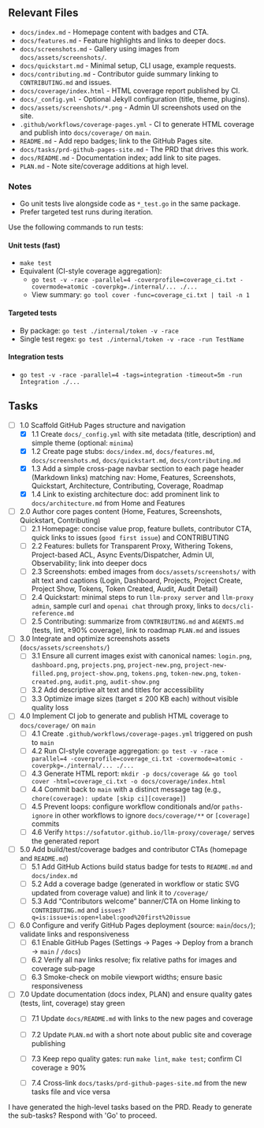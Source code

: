 ## Relevant Files

- `docs/index.md` - Homepage content with badges and CTA.
- `docs/features.md` - Feature highlights and links to deeper docs.
- `docs/screenshots.md` - Gallery using images from `docs/assets/screenshots/`.
- `docs/quickstart.md` - Minimal setup, CLI usage, example requests.
- `docs/contributing.md` - Contributor guide summary linking to `CONTRIBUTING.md` and issues.
- `docs/coverage/index.html` - HTML coverage report published by CI.
- `docs/_config.yml` - Optional Jekyll configuration (title, theme, plugins).
- `docs/assets/screenshots/*.png` - Admin UI screenshots used on the site.
- `.github/workflows/coverage-pages.yml` - CI to generate HTML coverage and publish into `docs/coverage/` on `main`.
- `README.md` - Add repo badges; link to the GitHub Pages site.
- `docs/tasks/prd-github-pages-site.md` - The PRD that drives this work.
- `docs/README.md` - Documentation index; add link to site pages.
- `PLAN.md` - Note site/coverage additions at high level.

### Notes

- Go unit tests live alongside code as `*_test.go` in the same package.
- Prefer targeted test runs during iteration.

Use the following commands to run tests:

#### Unit tests (fast)
- `make test`
- Equivalent (CI-style coverage aggregation):
  - `go test -v -race -parallel=4 -coverprofile=coverage_ci.txt -covermode=atomic -coverpkg=./internal/... ./...`
  - View summary: `go tool cover -func=coverage_ci.txt | tail -n 1`

#### Targeted tests
- By package: `go test ./internal/token -v -race`
- Single test regex: `go test ./internal/token -v -race -run TestName`

#### Integration tests
- `go test -v -race -parallel=4 -tags=integration -timeout=5m -run Integration ./...`

## Tasks

- [ ] 1.0 Scaffold GitHub Pages structure and navigation
  - [x] 1.1 Create `docs/_config.yml` with site metadata (title, description) and simple theme (optional: `minima`)
  - [x] 1.2 Create page stubs: `docs/index.md`, `docs/features.md`, `docs/screenshots.md`, `docs/quickstart.md`, `docs/contributing.md`
  - [x] 1.3 Add a simple cross-page navbar section to each page header (Markdown links) matching nav: Home, Features, Screenshots, Quickstart, Architecture, Contributing, Coverage, Roadmap
  - [x] 1.4 Link to existing architecture doc: add prominent link to `docs/architecture.md` from Home and Features

- [ ] 2.0 Author core pages content (Home, Features, Screenshots, Quickstart, Contributing)
  - [ ] 2.1 Homepage: concise value prop, feature bullets, contributor CTA, quick links to issues (`good first issue`) and CONTRIBUTING
  - [ ] 2.2 Features: bullets for Transparent Proxy, Withering Tokens, Project-based ACL, Async Events/Dispatcher, Admin UI, Observability; link into deeper docs
  - [ ] 2.3 Screenshots: embed images from `docs/assets/screenshots/` with alt text and captions (Login, Dashboard, Projects, Project Create, Project Show, Tokens, Token Created, Audit, Audit Detail)
  - [ ] 2.4 Quickstart: minimal steps to run `llm-proxy server` and `llm-proxy admin`, sample curl and `openai chat` through proxy, links to `docs/cli-reference.md`
  - [ ] 2.5 Contributing: summarize from `CONTRIBUTING.md` and `AGENTS.md` (tests, lint, ≥90% coverage), link to roadmap `PLAN.md` and issues

- [ ] 3.0 Integrate and optimize screenshots assets (`docs/assets/screenshots/`)
  - [ ] 3.1 Ensure all current images exist with canonical names: `login.png`, `dashboard.png`, `projects.png`, `project-new.png`, `project-new-filled.png`, `project-show.png`, `tokens.png`, `token-new.png`, `token-created.png`, `audit.png`, `audit-show.png`
  - [ ] 3.2 Add descriptive alt text and titles for accessibility
  - [ ] 3.3 Optimize image sizes (target ≤ 200 KB each) without visible quality loss

- [ ] 4.0 Implement CI job to generate and publish HTML coverage to `docs/coverage/` on `main`
  - [ ] 4.1 Create `.github/workflows/coverage-pages.yml` triggered on push to `main`
  - [ ] 4.2 Run CI-style coverage aggregation:
        `go test -v -race -parallel=4 -coverprofile=coverage_ci.txt -covermode=atomic -coverpkg=./internal/... ./...`
  - [ ] 4.3 Generate HTML report: `mkdir -p docs/coverage && go tool cover -html=coverage_ci.txt -o docs/coverage/index.html`
  - [ ] 4.4 Commit back to `main` with a distinct message tag (e.g., `chore(coverage): update [skip ci][coverage]`)
  - [ ] 4.5 Prevent loops: configure workflow conditionals and/or `paths-ignore` in other workflows to ignore `docs/coverage/**` or `[coverage]` commits
  - [ ] 4.6 Verify `https://sofatutor.github.io/llm-proxy/coverage/` serves the generated report

- [ ] 5.0 Add build/test/coverage badges and contributor CTAs (homepage and `README.md`)
  - [ ] 5.1 Add GitHub Actions build status badge for tests to `README.md` and `docs/index.md`
  - [ ] 5.2 Add a coverage badge (generated in workflow or static SVG updated from coverage value) and link it to `/coverage/`
  - [ ] 5.3 Add “Contributors welcome” banner/CTA on Home linking to `CONTRIBUTING.md` and `issues?q=is:issue+is:open+label:good%20first%20issue`

- [ ] 6.0 Configure and verify GitHub Pages deployment (source: `main`/`docs/`); validate links and responsiveness
  - [ ] 6.1 Enable GitHub Pages (Settings → Pages → Deploy from a branch → `main` / `/docs`)
  - [ ] 6.2 Verify all nav links resolve; fix relative paths for images and coverage sub‑page
  - [ ] 6.3 Smoke-check on mobile viewport widths; ensure basic responsiveness

- [ ] 7.0 Update documentation (docs index, PLAN) and ensure quality gates (tests, lint, coverage) stay green
  - [ ] 7.1 Update `docs/README.md` with links to the new pages and coverage
  - [ ] 7.2 Update `PLAN.md` with a short note about public site and coverage publishing
  - [ ] 7.3 Keep repo quality gates: run `make lint`, `make test`; confirm CI coverage ≥ 90%
  - [ ] 7.4 Cross-link `docs/tasks/prd-github-pages-site.md` from the new tasks file and vice versa


I have generated the high-level tasks based on the PRD. Ready to generate the sub-tasks? Respond with 'Go' to proceed.


